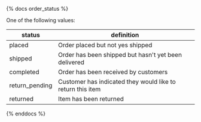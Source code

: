 {% docs order_status %}

One of the following values:

|   status          |   definition                                                  |
|-------------------|---------------------------------------------------------------|
| placed            | Order placed but not yes shipped                              |
| shipped           | Order has been shipped but hasn't yet been delivered          |
| completed         | Order has been received by customers                          |
| return_pending    | Customer has indicated they would like to return this item    |
| returned          | Item has been returned                                        |

{% enddocs %}
